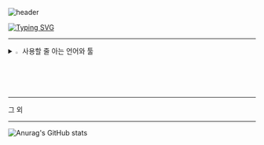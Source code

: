 ![header](https://capsule-render.vercel.app/api?type=waving&color=6994CDEE&text=&animation=twinkling&height=80)

[![Typing SVG](https://readme-typing-svg.demolab.com?font=Alkatra&weight=500&size=45&duration=4000&pause=3&color=6994CDEE&center=false&vCenter=false&multiline=true&repeat=true&width=1000&height=100&lines=Welcome+to+Yebin's+GitHub!👋)](https://git.io/typing-svg)
 
<div align="left">
 
 ---

 <details>
<summary>
  <img src="https://raw.githubusercontent.com/Tarikul-Islam-Anik/Animated-Fluent-Emojis/master/Emojis/Hand%20gestures/Eyes.png" alt="Eyes" width="2%" /> 사용할 줄 아는 언어와 툴
</summary>
   <br>
  
![c#](https://img.shields.io/badge/C%23-239120?style=for-the-badge&logo=c-sharp&logoColor=white)![C++](https://img.shields.io/badge/C%2B%2B-00599C?style=for-the-badge&logo=c%2B%2B&logoColor=white)![unity](https://img.shields.io/badge/Unity-100000?style=for-the-badge&logo=unity&logoColor=white)![vs](https://img.shields.io/badge/Visual_Studio-5C2D91?style=for-the-badge&logo=visual%20studio&logoColor=white)

</details>

---

그 외

---

![Anurag's GitHub stats](https://github-readme-stats.vercel.app/api?username=qls051&show_icons=true&theme=radical)
